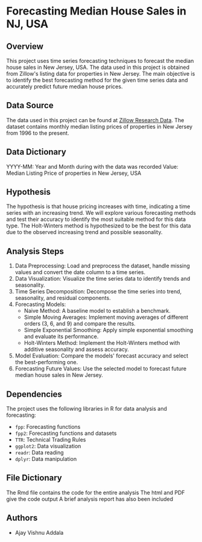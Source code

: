 # Forecasting Median House Sales in NJ, USA

## Overview

This project uses time series forecasting techniques to forecast the median house sales in New Jersey, USA. The data used in this project is obtained from Zillow's listing data for properties in New Jersey. The main objective is to identify the best forecasting method for the given time series data and accurately predict future median house prices.

## Data Source

The data used in this project can be found at [Zillow Research Data](https://www.zillow.com/research/data/#median-home-value). The dataset contains monthly median listing prices of properties in New Jersey from 1996 to the present.

## Data Dictionary

YYYY-MM: Year and Month during with the data was recorded
Value: Median Listing Price of properties in New Jersey, USA

## Hypothesis

The hypothesis is that house pricing increases with time, indicating a time series with an increasing trend. We will explore various forecasting methods and test their accuracy to identify the most suitable method for this data type. The Holt-Winters method is hypothesized to be the best for this data due to the observed increasing trend and possible seasonality.

## Analysis Steps

1. Data Preprocessing: Load and preprocess the dataset, handle missing values and convert the date column to a time series.
2. Data Visualization: Visualize the time series data to identify trends and seasonality.
3. Time Series Decomposition: Decompose the time series into trend, seasonality, and residual components.
4. Forecasting Models:
   - Naive Method: A baseline model to establish a benchmark.
   - Simple Moving Averages: Implement moving averages of different orders (3, 6, and 9) and compare the results.
   - Simple Exponential Smoothing: Apply simple exponential smoothing and evaluate its performance.
   - Holt-Winters Method: Implement the Holt-Winters method with additive seasonality and assess accuracy.
5. Model Evaluation: Compare the models' forecast accuracy and select the best-performing one.
6. Forecasting Future Values: Use the selected model to forecast future median house sales in New Jersey.

## Dependencies

The project uses the following libraries in R for data analysis and forecasting:

- `fpp`: Forecasting functions
- `fpp2`: Forecasting functions and datasets
- `TTR`: Technical Trading Rules
- `ggplot2`: Data visualization
- `readr`: Data reading
- `dplyr`: Data manipulation

## File Dictionary

The Rmd file contains the code for the entire analysis
The html and PDF give the code output
A brief analysis report has also been included

## Authors

- Ajay Vishnu Addala

